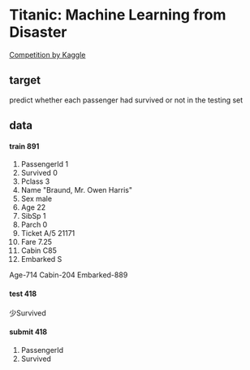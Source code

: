 # Titanic: Machine Learning from Disaster
[Competition by Kaggle](https://www.kaggle.com/c/titanic)


## target
predict whether each passenger had survived or not in the testing set

## data
#### train 891
1. PassengerId 1
2. Survived 0
3. Pclass 3
4. Name "Braund, Mr. Owen Harris"
5. Sex male
6. Age 22
7. SibSp 1
8. Parch 0
9. Ticket A/5 21171
10. Fare 7.25
11. Cabin C85
12. Embarked S

Age-714
Cabin-204
Embarked-889

#### test 418

少Survived

#### submit 418
1. PassengerId
2. Survived

